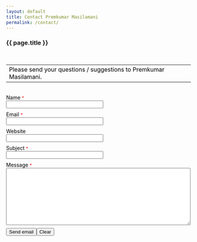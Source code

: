 ```yaml
---
layout: default
title: Contact Premkumar Masilamani
permalink: /contact/
---
```

<h3>{{ page.title }}</h3><br/>
<form action="http://www.emailmeform.com/builder/form/bi73zffJbc078cHP6p6fhfr" enctype="multipart/form-data" id="emf-form" method="post" target="_self">
<table bgcolor="transparent" border="0" cellpadding="2" cellspacing="0" style="text-align: left;">
<tbody>
<tr>
<td colspan="2"><span style="color: black; ">Please send your questions / suggestions to Premkumar Masilamani.</span></td></tr>
</tbody></table>
</form>
<br />
<span style="color: black;  ">Name</span>
<span style="color: red;"><small>*</small></span>
<br />
<input class="validate[required]" id="element_0" name="element_0" size="30" type="text" value="" /><br />
<div style="color: black; padding-bottom: 8px;">
<small><span style=""></span></small></div>
<span style="color: black;  ">Email</span>
<span style="color: red;"><small>*</small></span>
<br />
<input class="validate[required,custom[email]]" id="element_1" name="element_1" size="30" type="text" value="" /><br />
<div style="color: black; padding-bottom: 8px;">
<small><span style=""></span></small></div>
<span style="color: black;  ">Website</span>
<span style="color: red;"><small></small></span>
<br />
<input class="validate[optional,funcCall[url_ex,optional]]" id="element_2" name="element_2" size="30" type="text" value="" /><br />
<div style="color: black; padding-bottom: 8px;">
<small><span style=""></span></small></div>
<span style="color: black;  ">Subject</span>
<span style="color: red;"><small>*</small></span>
<br />
<input class="validate[required]" id="element_3" name="element_3" size="30" type="text" value="" /><br />
<div style="color: black; padding-bottom: 8px;">
<small><span style=""></span></small></div>
<span style="color: black;  ">Message</span>
<span style="color: red;"><small>*</small></span>
<br />
<textarea class="validate[required] " cols="60" id="element_4" name="element_4" rows="10"></textarea><br />
<div style="color: black; padding-bottom: 8px;">
<small><span style=""></span></small></div>
<input name="element_counts" type="hidden" value="5" />
<input name="embed" type="hidden" value="forms" /><input type="submit" value="Send email" /><input type="reset" value="Clear" />
<br />
<br />
<div style="margin-top: 18px; text-align: left;">
<div>
</div>
</div>

